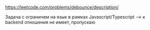 https://leetcode.com/problems/debounce/description/

Задача с ограничем на язык в рамках Javascript/Typescript --> к backend отношения не имеет, пропускаю

